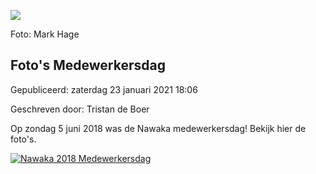 






![](https://www.youtube.com/embed/lXD9wymav-M)


 Foto: Mark Hage
 

Foto's Medewerkersdag
----------------------





 Gepubliceerd: zaterdag 23 januari 2021 18:06
   

 Geschreven door: Tristan de Boer
   




 Op zondag 5 juni 2018 was de Nawaka medewerkersdag! Bekijk hier de foto's.
 



[![Nawaka 2018 Medewerkersdag](https://farm2.staticflickr.com/1746/42596871352_d6a999e04c_z.jpg)](https://www.flickr.com/photos/scoutingnederland/albums/72157669876912338 "Nawaka 2018 Medewerkersdag")







